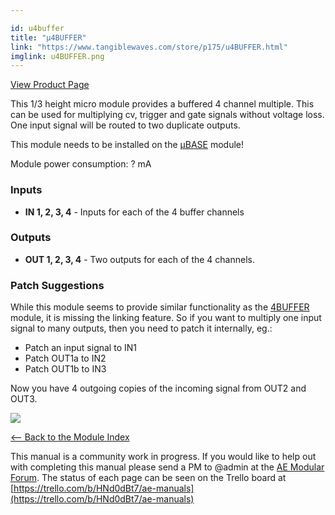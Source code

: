 ```yaml
---

id: u4buffer
title: "µ4BUFFER"
link: "https://www.tangiblewaves.com/store/p175/u4BUFFER.html"
imglink: u4BUFFER.png
---
```



[View Product Page](https://www.tangiblewaves.com/store/p175/u4BUFFER.html)

This 1/3 height micro module provides a buffered 4 channel multiple. This can be used for multiplying cv, trigger and gate signals without voltage loss. One input signal will be routed to two duplicate outputs.

This module needs to be installed on the [µBASE](https://wiki.aemodular.com/pmwiki.php/AeManual/UBASE) module!

Module power consumption: ? mA

### Inputs

*   **IN 1, 2, 3, 4** - Inputs for each of the 4 buffer channels

### Outputs

*   **OUT 1, 2, 3, 4** - Two outputs for each of the 4 channels.

### Patch Suggestions

While this module seems to provide similar functionality as the [4BUFFER](https://wiki.aemodular.com/pmwiki.php/AeManual/4BUFFER) module, it is missing the linking feature. So if you want to multiply one input signal to many outputs, then you need to patch it internally, eg.:

*   Patch an input signal to IN1
*   Patch OUT1a to IN2
*   Patch OUT1b to IN3

Now you have 4 outgoing copies of the incoming signal from OUT2 and OUT3.

[![](/images/th00---u4BUFFER.png.jpg)](https://wiki.aemodular.com/uploads/AeManual/U4BUFFER/u4BUFFER.png "u4BUFFER")

[<-- Back to the Module Index](https://wiki.aemodular.com/pmwiki.php/AeManual/Modules)

This manual is a community work in progress. If you would like to help out with completing this manual please send a PM to @admin at the [AE Modular Forum](http://forum.aemodular.com). The status of each page can be seen on the Trello board at [https://trello.com/b/HNd0dBt7/ae-manuals](https://trello.com/b/HNd0dBt7/ae-manuals)